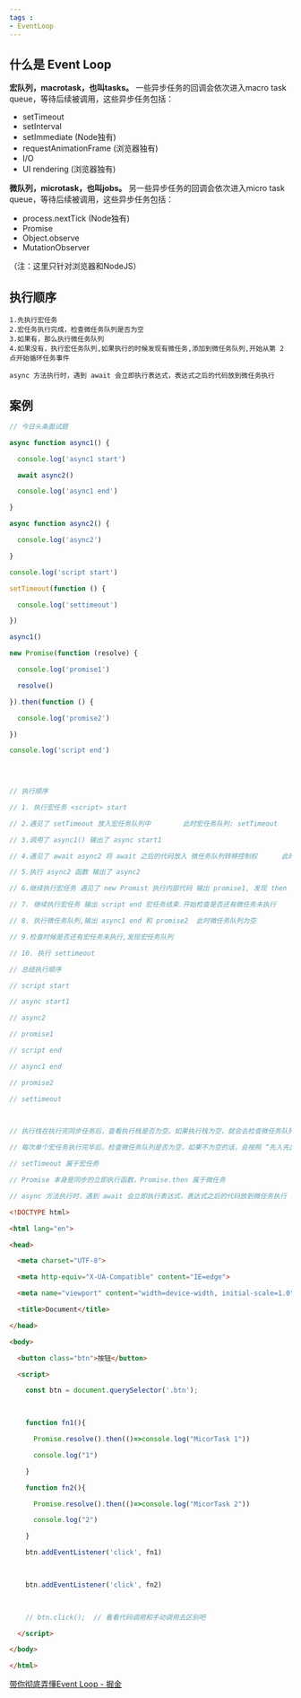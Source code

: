 ```yaml
---
tags : 
- EventLoop
---
```


## 什么是 Event Loop

**宏队列，macrotask，也叫tasks。** 一些异步任务的回调会依次进入macro task queue，等待后续被调用，这些异步任务包括：

-   setTimeout
-   setInterval
-   setImmediate (Node独有)
-   requestAnimationFrame (浏览器独有)
-   I/O
-   UI rendering (浏览器独有)

**微队列，microtask，也叫jobs。** 另一些异步任务的回调会依次进入micro task queue，等待后续被调用，这些异步任务包括：

-   process.nextTick (Node独有)
-   Promise
-   Object.observe
-   MutationObserver

（注：这里只针对浏览器和NodeJS）

## 执行顺序
	1.先执行宏任务
	2.宏任务执行完成，检查微任务队列是否为空
	3.如果有，那么执行微任务队列
	4.如果没有，执行宏任务队列,如果执行的时候发现有微任务,添加到微任务队列,开始从第 2 点开始循环任务事件


`async 方法执行时，遇到 await 会立即执行表达式，表达式之后的代码放到微任务执行`

## 案例

```js
// 今日头条面试题

async function async1() {

  console.log('async1 start')

  await async2()

  console.log('async1 end')

}

async function async2() {

  console.log('async2')

}

console.log('script start')

setTimeout(function () {

  console.log('settimeout')

})

async1()

new Promise(function (resolve) {

  console.log('promise1')

  resolve()

}).then(function () {

  console.log('promise2')

})

console.log('script end')

  
  

// 执行顺序

// 1. 执行宏任务 <script> start

// 2.遇见了 setTimeout 放入宏任务队列中        此时宏任务队列: setTimeout

// 3.调用了 async1() 输出了 async start1

// 4.遇见了 await async2 将 await 之后的代码放入 微任务队列转移控制权      此时 微任务队列: log("async1 end")

// 5.执行 async2 函数 输出了 async2

// 6.继续执行宏任务 遇见了 new Promist 执行内部代码 输出 promise1, 发现 then 内部还有代码加入到微任务队列 此时微任务队列 : log("async1 end") log('promise2')

// 7. 继续执行宏任务 输出 script end 宏任务结束.开始检查是否还有微任务未执行

// 8. 执行微任务队列,输出 async1 end 和 promise2  此时微任务队列为空

// 9.检查时候是否还有宏任务未执行,发现宏任务队列

// 10. 执行 settimeout

// 总结执行顺序

// script start

// async start1

// async2

// promise1

// script end

// async1 end

// promise2

// settimeout

  

// 执行栈在执行完同步任务后，查看执行栈是否为空。如果执行栈为空，就会去检查微任务队列是否为空，如果为空的话，就执行宏任务，否则就一次性执行完所有微任务。

// 每次单个宏任务执行完毕后，检查微任务队列是否为空，如果不为空的话，会按照 “先入先出” 的规则全部执行完微任务后，然后再执行宏任务，如此循环。

// setTimeout 属于宏任务

// Promise 本身是同步的立即执行函数，Promise.then 属于微任务

// async 方法执行时，遇到 await 会立即执行表达式，表达式之后的代码放到微任务执行
```


```html
<!DOCTYPE html>

<html lang="en">

<head>

  <meta charset="UTF-8">

  <meta http-equiv="X-UA-Compatible" content="IE=edge">

  <meta name="viewport" content="width=device-width, initial-scale=1.0">

  <title>Document</title>

</head>

<body>

  <button class="btn">按钮</button>

  <script>

    const btn = document.querySelector('.btn');

  

    function fn1(){

      Promise.resolve().then(()=>console.log("MicorTask 1"))

      console.log("1")

    }

    function fn2(){

      Promise.resolve().then(()=>console.log("MicorTask 2"))

      console.log("2")

    }

    btn.addEventListener('click', fn1)

  

    btn.addEventListener('click', fn2)

  

    // btn.click();  // 看看代码调用和手动调用去区别吧

  </script>

</body>

</html>
```


[带你彻底弄懂Event Loop - 掘金](https://juejin.cn/post/6844903670291628046)